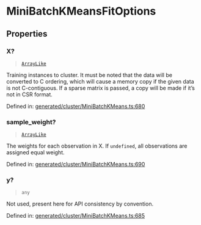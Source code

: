 # MiniBatchKMeansFitOptions

## Properties

### X?

> [`ArrayLike`](../types/ArrayLike.md)

Training instances to cluster. It must be noted that the data will be converted to C ordering, which will cause a memory copy if the given data is not C-contiguous. If a sparse matrix is passed, a copy will be made if it’s not in CSR format.

Defined in:  [generated/cluster/MiniBatchKMeans.ts:680](https://github.com/transitive-bullshit/scikit-learn-ts/blob/b59c1ff/packages/sklearn/src/generated/cluster/MiniBatchKMeans.ts#L680)

### sample\_weight?

> [`ArrayLike`](../types/ArrayLike.md)

The weights for each observation in X. If `undefined`, all observations are assigned equal weight.

Defined in:  [generated/cluster/MiniBatchKMeans.ts:690](https://github.com/transitive-bullshit/scikit-learn-ts/blob/b59c1ff/packages/sklearn/src/generated/cluster/MiniBatchKMeans.ts#L690)

### y?

> `any`

Not used, present here for API consistency by convention.

Defined in:  [generated/cluster/MiniBatchKMeans.ts:685](https://github.com/transitive-bullshit/scikit-learn-ts/blob/b59c1ff/packages/sklearn/src/generated/cluster/MiniBatchKMeans.ts#L685)
